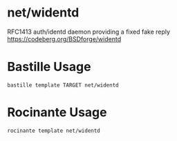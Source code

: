 # net/widentd
RFC1413 auth/identd daemon providing a fixed fake reply
https://codeberg.org/BSDforge/widentd

# Bastille Usage
```shell
bastille template TARGET net/widentd
```

# Rocinante Usage
```shell
rocinante template net/widentd
```
